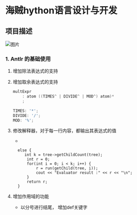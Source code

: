 # 海贼hython语言设计与开发

## 项目描述

![图片](https://static.dingtalk.com/media/lADPD4d8qNAtVoXND4DNC6A_2976_3968.jpg_620x10000q90g.jpg?auth_bizType=IM&auth_bizEntity=%7B%22cid%22%3A%22366609415%3A366609415%22%2C%22msgId%22%3A%224925793921903%22%7D&bizType=im&open_id=366609415)

### 1. Antlr 的基础使用

1. 增加除法表达式的支持

2. 增加取余表达式的支持

   ~~~ c++
   multExpr
       : atom ((TIMES^ | DIVIDE^ | MOD^) atom)*
       ;
    
   TIMES: '*';
   DIVIDE: '/';
   MOD: '%';
   ~~~

3. 修改解释器，对于每一行内容，都输出其表达式的值

   *  

         else {
            int k = tree->getChildCount(tree);
             int r = 0;
             for(int i = 0; i < k; i++) {
                 r = run(getChild(tree, i));
                 cout << "Evaluator result :" << r << "\n";
             }
             return r;
         }


1. 增加作用域的功能
   * 以分号进行结尾， 增加def关键字